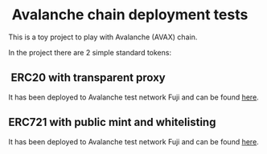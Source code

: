 #  Avalanche chain deployment tests

This is a toy project to play with Avalanche (AVAX) chain.

In the project there are 2 simple standard tokens:

##  ERC20 with transparent proxy

It has been deployed to Avalanche test network Fuji and can be found [here](https://testnet.snowtrace.io/token/0xA3213f4B06292c5b1D47fBaEBa7051727b8567Bd).

## ERC721 with public mint and whitelisting

It has been deployed to Avalanche test network Fuji and can be found [here](https://testnet.snowtrace.io/token/0x73580ed3d8c9447b1092e508a432a7d50c95fb7c).
